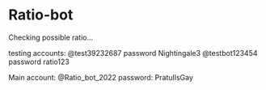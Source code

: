 # Ratio-bot
Checking possible ratio...

testing accounts:
@test39232687 password Nightingale3
@testbot123454 password ratio123

Main account:
@Ratio_bot_2022 password: PratulIsGay
